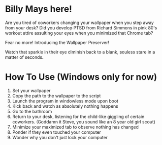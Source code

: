 # Billy Mays here!

Are you tired of coworkers changing your wallpaper when you step away from your desk? Did you develop PTSD from Richard Simmons in pink 80's workout attire assulting your eyes when you minimized that Chrome tab?

Fear no more! Introducing the Wallpaper Preserver!

Watch that sparkle in their eye diminish back to a blank, souless stare in a matter of seconds.

# How To Use (Windows only for now)
1) Set your wallpaper
2) Copy the path to the wallpaper to the script
3) Launch the program in windowless mode upon boot
4) Kick back and watch as absolutely nothing happens
5) Go to the bathroom
6) Return to your desk, listening for the child-like giggling of certain coworkers. (Goddamn it Steve, you sound like an 8 year old girl scout)
7) Minimize your maximized tab to observe nothing has changed
8) Ponder if they even touched your computer
9) Wonder why you don't just lock your computer
